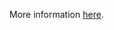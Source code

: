 More information [here](https://docs.prismacloud.io/en/enterprise-edition/policy-reference/azure-policies/azure-iam-policies/azr-general-203).
